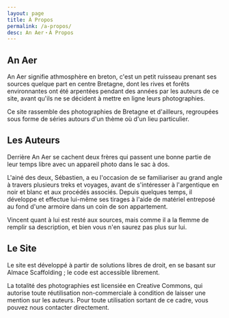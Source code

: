```yaml
---
layout: page
title: À Propos
permalink: /a-propos/
desc: An Aer・À Propos
---
```


## An Aer

An Aer signifie athmosphère en breton, c'est un petit ruisseau prenant
ses sources quelque part en centre Bretagne, dont les rives et forêts
environnantes ont été arpentées pendant des années par les auteurs de
ce site, avant qu'ils ne se décident à mettre en ligne leurs
photographies.

Ce site rassemble des photographies de Bretagne et d'ailleurs,
regroupées sous forme de séries autours d'un thème où d'un lieu
particulier.

## Les Auteurs

Derrière An Aer se cachent deux frères qui passent une bonne partie de
leur temps libre avec un appareil photo dans le sac à dos.

L'ainé des deux, Sébastien, a eu l'occasion de se familiariser au
grand angle à travers plusieurs treks et voyages, avant de
s'intéresser à l'argentique en noir et blanc et aux procédés
associés. Depuis quelques temps, il développe et effectue lui-même ses
tirages à l'aide de matériel entreposé au fond d'une armoire dans un
coin de son appartement.

Vincent quant à lui est resté aux sources, mais comme il a la flemme
de remplir sa description, et bien vous n'en saurez pas plus sur lui.

## Le Site

Le site est développé à partir de solutions libres de droit, en se
basant sur Almace Scaffolding ; le code est accessible librement.

La totalité des photographies est licensiée en Creative Commons, qui
autorise toute réutilisation non-commerciale à condition de laisser
une mention sur les auteurs. Pour toute utilisation sortant de ce
cadre, vous pouvez nous contacter directement.
